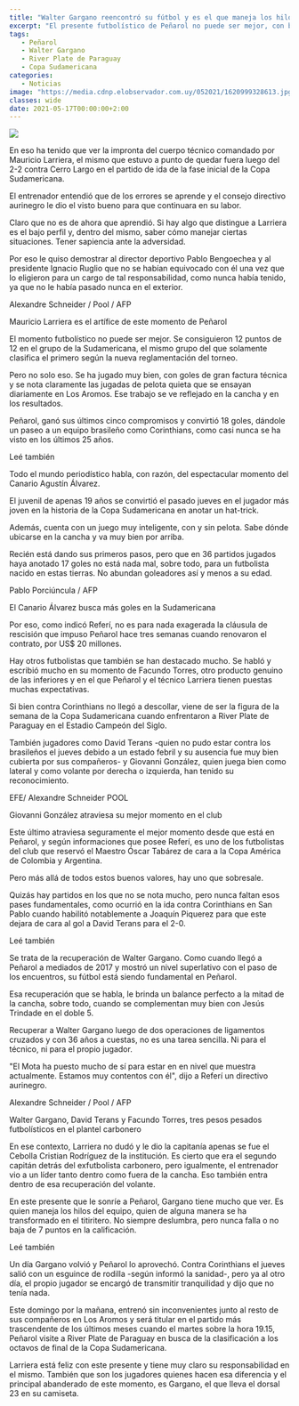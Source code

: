 ```yaml
---
title: "Walter Gargano reencontró su fútbol y es el que maneja los hilos de este Peñarol exitoso"
excerpt: "El presente futbolístico de Peñarol no puede ser mejor, con buenos planteamientos del técnico Larriera, y niveles individuales excelentes; lo que más pesa en toda esta ecuación, es la recuperación de Walter Gargano"
tags:
   - Peñarol
   - Walter Gargano
   - River Plate de Paraguay
   - Copa Sudamericana
categories:
   - Noticias
image: "https://media.cdnp.elobservador.com.uy/052021/1620999328613.jpg?&cw=1170"
classes: wide
date: 2021-05-17T00:00:00+2:00
---
```



<img src="https://media.cdnp.elobservador.com.uy/052021/1620999328613.jpg?&cw=1170">


En eso ha tenido que ver la impronta del cuerpo técnico comandado por Mauricio Larriera, el mismo que estuvo a punto de quedar fuera luego del 2-2 contra Cerro Largo en el partido de ida de la fase inicial de la Copa Sudamericana.


El entrenador entendió que de los errores se aprende y el consejo directivo aurinegro le dio el visto bueno para que continuara en su labor.


Claro que no es de ahora que aprendió. Si hay algo que distingue a Larriera es el bajo perfil y, dentro del mismo, saber cómo manejar ciertas situaciones. Tener sapiencia ante la adversidad.


Por eso le quiso demostrar al director deportivo Pablo Bengoechea y al presidente Ignacio Ruglio que no se habían equivocado con él una vez que lo eligieron para un cargo de tal responsabilidad, como nunca había tenido, ya que no le había pasado nunca en el exterior.





Alexandre Schneider / Pool / AFP


Mauricio Larriera es el artífice de este momento de Peñarol





El momento futbolístico no puede ser mejor. Se consiguieron 12 puntos de 12 en el grupo de la Sudamericana, el mismo grupo del que solamente clasifica el primero según la nueva reglamentación del torneo.


Pero no solo eso. Se ha jugado muy bien, con goles de gran factura técnica y se nota claramente las jugadas de pelota quieta que se ensayan diariamente en Los Aromos. Ese trabajo se ve reflejado en la cancha y en los resultados.


Peñarol, ganó sus últimos cinco compromisos y convirtió 18 goles, dándole un paseo a un equipo brasileño como Corinthians, como casi nunca se ha visto en los últimos 25 años.


Leé también


Todo el mundo periodístico habla, con razón, del espectacular momento del Canario Agustín Álvarez.


El juvenil de apenas 19 años se convirtió el pasado jueves en el jugador más joven en la historia de la Copa Sudamericana en anotar un hat-trick.


Además, cuenta con un juego muy inteligente, con y sin pelota. Sabe dónde ubicarse en la cancha y va muy bien por arriba.


Recién está dando sus primeros pasos, pero que en 36 partidos jugados haya anotado 17 goles no está nada mal, sobre todo, para un futbolista nacido en estas tierras. No abundan goleadores así y menos a su edad.





Pablo Porciúncula / AFP


El Canario Álvarez busca más goles en la Sudamericana





Por eso, como indicó Referí, no es para nada exagerada la cláusula de rescisión que impuso Peñarol hace tres semanas cuando renovaron el contrato, por US$ 20 millones.


Hay otros futbolistas que también se han destacado mucho. Se habló y escribió mucho en su momento de Facundo Torres, otro producto genuino de las inferiores y en el que Peñarol y el técnico Larriera tienen puestas muchas expectativas.


Si bien contra Corinthians no llegó a descollar, viene de ser la figura de la semana de la Copa Sudamericana cuando enfrentaron a River Plate de Paraguay en el Estadio Campeón del Siglo.


También jugadores como David Terans -quien no pudo estar contra los brasileños el jueves debido a un estado febril y su ausencia fue muy bien cubierta por sus compañeros- y Giovanni González, quien juega bien como lateral y como volante por derecha o izquierda, han tenido su reconocimiento.





EFE/ Alexandre Schneider POOL


Giovanni González atraviesa su mejor momento en el club





Este último atraviesa seguramente el mejor momento desde que está en Peñarol, y según informaciones que posee Referí, es uno de los futbolistas del club que reservó el Maestro Óscar Tabárez de cara a la Copa América de Colombia y Argentina.


Pero más allá de todos estos buenos valores, hay uno que sobresale.


Quizás hay partidos en los que no se nota mucho, pero nunca faltan esos pases fundamentales, como ocurrió en la ida contra Corinthians en San Pablo cuando habilitó notablemente a Joaquín Piquerez para que este dejara de cara al gol a David Terans para el 2-0.


Leé también


Se trata de la recuperación de Walter Gargano. Como cuando llegó a Peñarol a mediados de 2017 y mostró un nivel superlativo con el paso de los encuentros, su fútbol está siendo fundamental en Peñarol.


Esa recuperación que se habla, le brinda un balance perfecto a la mitad de la cancha, sobre todo, cuando se complementan muy bien con Jesús Trindade en el doble 5.


Recuperar a Walter Gargano luego de dos operaciones de ligamentos cruzados y con 36 años a cuestas, no es una tarea sencilla. Ni para el técnico, ni para el propio jugador.


"El Mota ha puesto mucho de sí para estar en en nivel que muestra actualmente. Estamos muy contentos con él", dijo a Referí un directivo aurinegro.





Alexandre Schneider / Pool / AFP


Walter Gargano, David Terans y Facundo Torres, tres pesos pesados futbolísticos en el plantel carbonero





En ese contexto, Larriera no dudó y le dio la capitanía apenas se fue el Cebolla Cristian Rodríguez de la institución. Es cierto que era el segundo capitán detrás del exfutbolista carbonero, pero igualmente, el entrenador vio a un líder tanto dentro como fuera de la cancha. Eso también entra dentro de esa recuperación del volante.


En este presente que le sonríe a Peñarol, Gargano tiene mucho que ver. Es quien maneja los hilos del equipo, quien de alguna manera se ha transformado en el titiritero. No siempre deslumbra, pero nunca falla o no baja de 7 puntos en la calificación.


Leé también


Un día Gargano volvió y Peñarol lo aprovechó. Contra Corinthians el jueves salió con un esguince de rodilla -según informó la sanidad-, pero ya al otro día, el propio jugador se encargó de transmitir tranquilidad y dijo que no tenía nada.


Este domingo por la mañana, entrenó sin inconvenientes junto al resto de sus compañeros en Los Aromos y será titular en el partido más trascendente de los últimos meses cuando el martes sobre la hora 19.15, Peñarol visite a River Plate de Paraguay en busca de la clasificación a los octavos de final de la Copa Sudamericana.


Larriera está feliz con este presente y tiene muy claro su responsabilidad en el mismo. También que son los jugadores quienes hacen esa diferencia y el principal abanderado de este momento, es Gargano, el que lleva el dorsal 23 en su camiseta.



